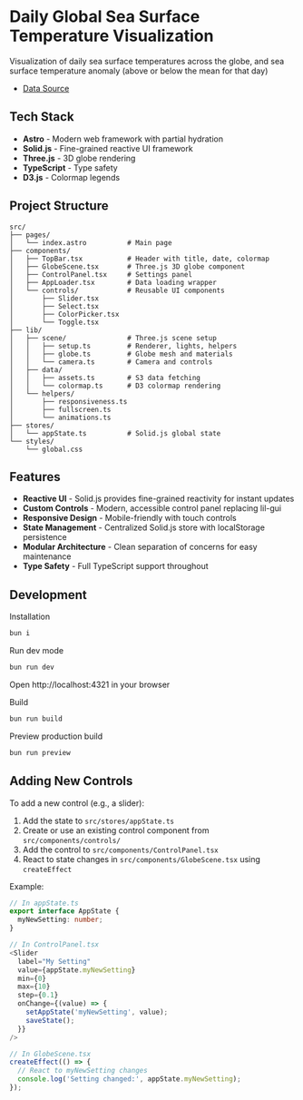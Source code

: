# Daily Global Sea Surface Temperature Visualization

Visualization of daily sea surface temperatures across the globe, and sea surface temperature anomaly (above or below the mean for that day)

- [Data Source](https://github.com/garyo/sea-surface-temperature)

## Tech Stack

- **Astro** - Modern web framework with partial hydration
- **Solid.js** - Fine-grained reactive UI framework
- **Three.js** - 3D globe rendering
- **TypeScript** - Type safety
- **D3.js** - Colormap legends

## Project Structure

```
src/
├── pages/
│   └── index.astro          # Main page
├── components/
│   ├── TopBar.tsx           # Header with title, date, colormap
│   ├── GlobeScene.tsx       # Three.js 3D globe component
│   ├── ControlPanel.tsx     # Settings panel
│   ├── AppLoader.tsx        # Data loading wrapper
│   └── controls/            # Reusable UI components
│       ├── Slider.tsx
│       ├── Select.tsx
│       ├── ColorPicker.tsx
│       └── Toggle.tsx
├── lib/
│   ├── scene/               # Three.js scene setup
│   │   ├── setup.ts         # Renderer, lights, helpers
│   │   ├── globe.ts         # Globe mesh and materials
│   │   └── camera.ts        # Camera and controls
│   ├── data/
│   │   ├── assets.ts        # S3 data fetching
│   │   └── colormap.ts      # D3 colormap rendering
│   └── helpers/
│       ├── responsiveness.ts
│       ├── fullscreen.ts
│       └── animations.ts
├── stores/
│   └── appState.ts          # Solid.js global state
└── styles/
    └── global.css
```

## Features

- **Reactive UI** - Solid.js provides fine-grained reactivity for instant updates
- **Custom Controls** - Modern, accessible control panel replacing lil-gui
- **Responsive Design** - Mobile-friendly with touch controls
- **State Management** - Centralized Solid.js store with localStorage persistence
- **Modular Architecture** - Clean separation of concerns for easy maintenance
- **Type Safety** - Full TypeScript support throughout

## Development

Installation

```bash
bun i
```

Run dev mode

```bash
bun run dev
```

Open http://localhost:4321 in your browser

Build

```bash
bun run build
```

Preview production build

```bash
bun run preview
```

## Adding New Controls

To add a new control (e.g., a slider):

1. Add the state to `src/stores/appState.ts`
2. Create or use an existing control component from `src/components/controls/`
3. Add the control to `src/components/ControlPanel.tsx`
4. React to state changes in `src/components/GlobeScene.tsx` using `createEffect`

Example:

```typescript
// In appState.ts
export interface AppState {
  myNewSetting: number;
}

// In ControlPanel.tsx
<Slider
  label="My Setting"
  value={appState.myNewSetting}
  min={0}
  max={10}
  step={0.1}
  onChange={(value) => {
    setAppState('myNewSetting', value);
    saveState();
  }}
/>

// In GlobeScene.tsx
createEffect(() => {
  // React to myNewSetting changes
  console.log('Setting changed:', appState.myNewSetting);
});
```
